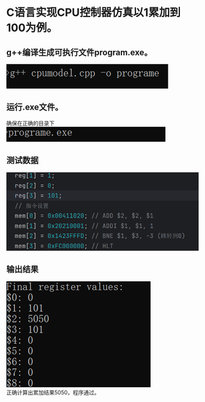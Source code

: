 # C语言实现CPU控制器仿真以1累加到100为例。

## g++编译生成可执行文件program.exe。

![Alt text](img/image-1.png)</br>

## 运行.exe文件。
确保在正确的目录下</br>
![Alt text](img/image-3.png)


## 测试数据
![img_12.png](img/img_12.png)</br>

## 输出结果
![Alt text](img/image.png)</br>
正确计算出累加结果5050，程序通过。
